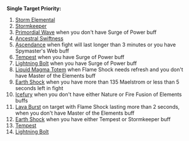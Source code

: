 **Single Target Priority:**

1. <a href="https://www.wowhead.com/spell=192249">Storm Elemental</a>
2. <a href="https://www.wowhead.com/spell=191634">Stormkeeper</a>
3. <a href="https://www.wowhead.com/spell=375982">Primordial Wave</a> when you don't have Surge of Power buff
4. <a href="https://www.wowhead.com/spell=378081">Ancestral Swiftness</a>
5. <a href="https://www.wowhead.com/spell=114050">Ascendance</a> when fight will last longer than 3 minutes or you have Spymaster's Web buff
6. <a href="https://www.wowhead.com/spell=383009">Tempest</a> when you have Surge of Power buff
7. <a href="https://www.wowhead.com/spell=188196">Lightning Bolt</a> when you have Surge of Power buff
8. <a href="https://www.wowhead.com/spell=192222">Liquid Magma Totem</a> when Flame Shock needs refresh and you don't have Master of the Elements buff
9. <a href="https://www.wowhead.com/spell=8042">Earth Shock</a> when you have more than 135 Maelstrom or less than 5 seconds left in fight
10. <a href="https://www.wowhead.com/spell=210714">Icefury</a> when you don't have either Nature or Fire Fusion of Elements buffs
11. <a href="https://www.wowhead.com/spell=51505">Lava Burst</a> on target with Flame Shock lasting more than 2 seconds, when you don't have Master of the Elements buff
12. <a href="https://www.wowhead.com/spell=8042">Earth Shock</a> when you have either Tempest or Stormkeeper buff
13. <a href="https://www.wowhead.com/spell=383009">Tempest</a>
14. <a href="https://www.wowhead.com/spell=188196">Lightning Bolt</a>